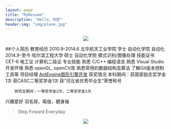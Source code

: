 ```yaml
---
layout: page
title: "MyResume"
description: "Hello，你好"
header-img: "img/plane.jpg"
---
```


<center>
    <p><img src="http://dreamofbook.qiniudn.com/Zero.png" align="center"></p>
</center>

##个人简历
教育经历
       2010.9-2014.6 北华航天工业学院 学士   自动化学院 自动化
       2014.9-至今    哈尔滨工程大学   硕士  自动化学院  模式识别/图像处理
技能证书
       CET-6
       电工证
       计算机二级证
专业技能
        熟悉 C/C++ 编程语言 
        熟悉 Visual Studio 开发环境
        熟悉 openGL, openCV库
        熟悉常用的数据结构及算法
        了解Git版本控制工具等
项目经理
        [AntEngine图形引擎开发]()
获奖情况
        本科期间：获国家励志奖学金1次
                 获CASC二等奖学金1次
                 获“河北省优秀毕业生”荣誉称号

        研究生期间：一等奖学金2次，二等奖学金1次
 兴趣爱好
         羽毛球，瑜伽，健身操





> Step Foward Everyday

<center>
    <p><img src="http://dreamofbook.qiniudn.com/hacker.png" align="center"></p>
</center>

